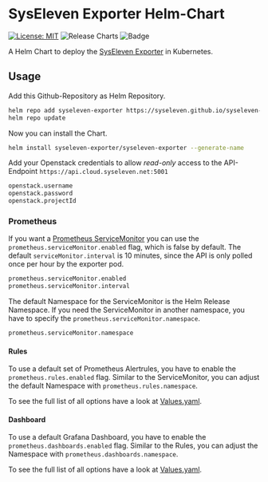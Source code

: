 # SysEleven Exporter Helm-Chart
[![License: MIT](https://img.shields.io/badge/License-MIT-yellow.svg)](https://opensource.org/licenses/MIT)
![Release Charts](https://github.com/vfm/syseleven-exporter-chart/workflows/Release%20Charts/badge.svg?branch=main)
![Badge](https://img.shields.io/badge/made%20with%20%E2%9D%A4%20by-vfm-002C5B)


A Helm Chart to deploy the [SysEleven Exporter](https://github.com/syseleven/syseleven-exporter) in Kubernetes.

## Usage

Add this Github-Repository as Helm Repository.

```bash
helm repo add syseleven-exporter https://syseleven.github.io/syseleven-exporter
helm repo update
```

Now you can install the Chart.

```bash
helm install syseleven-exporter/syseleven-exporter --generate-name
```

Add your Openstack credentials to allow *read-only* access to the API-Endpoint `https://api.cloud.syseleven.net:5001`

```bash
openstack.username
openstack.password
openstack.projectId
```

### Prometheus

If you want a [Prometheus ServiceMonitor](https://github.com/prometheus-operator/prometheus-operator/blob/master/Documentation/api.md#servicemonitor) you can use the `prometheus.serviceMonitor.enabled` flag, which is false by default. The default `serviceMonitor.interval` is 10 minutes, since the API is only polled once per hour by the exporter pod.

```bash
prometheus.serviceMonitor.enabled
prometheus.serviceMonitor.interval
```

The default Namespace for the ServiceMonitor is the Helm Release Namespace.
If you need the ServiceMonitor in another namespace, you have to specify the `prometheus.serviceMonitor.namespace`.

```bash
prometheus.serviceMonitor.namespace
```

#### Rules

To use a default set of Prometheus Alertrules, you have to enable the `prometheus.rules.enabled` flag. Similar to the ServiceMonitor, you can adjust the default Namespace with `prometheus.rules.namespace`.

To see the full list of all options have a look at [Values.yaml](charts/syseleven-exporter-chart/values.yaml).


#### Dashboard

To use a default Grafana Dashboard, you have to enable the `prometheus.dashboards.enabled` flag. Similar to the Rules, you can adjust the Namespace with `prometheus.dashboards.namespace`.

To see the full list of all options have a look at [Values.yaml](charts/syseleven-exporter-chart/values.yaml).
